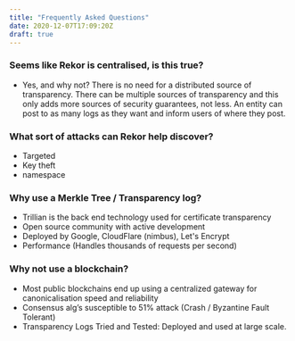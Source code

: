 ```yaml
---
title: "Frequently Asked Questions"
date: 2020-12-07T17:09:20Z
draft: true
---
```


### Seems like Rekor is centralised, is this true?
* Yes, and why not? There is no need for a distributed source of transparency. There can be multiple sources of
   transparency and this only adds more sources of security guarantees, not less. An entity can
   post to as many logs as they want and inform users of where they post.

### What sort of attacks can Rekor help discover?
* Targeted
* Key theft
* namespace

### Why use a Merkle Tree / Transparency log?
* Trillian is the back end technology used for  certificate transparency
* Open source community with active development
* Deployed by Google, CloudFlare (nimbus), Let's Encrypt
* Performance (Handles thousands of requests per second)

### Why not use a blockchain?
* Most public blockchains end up using a centralized gateway for canonicalisation speed and reliability
* Consensus alg’s susceptible to 51% attack (Crash / Byzantine Fault Tolerant)
* Transparency Logs Tried and Tested: Deployed and used at large scale.
